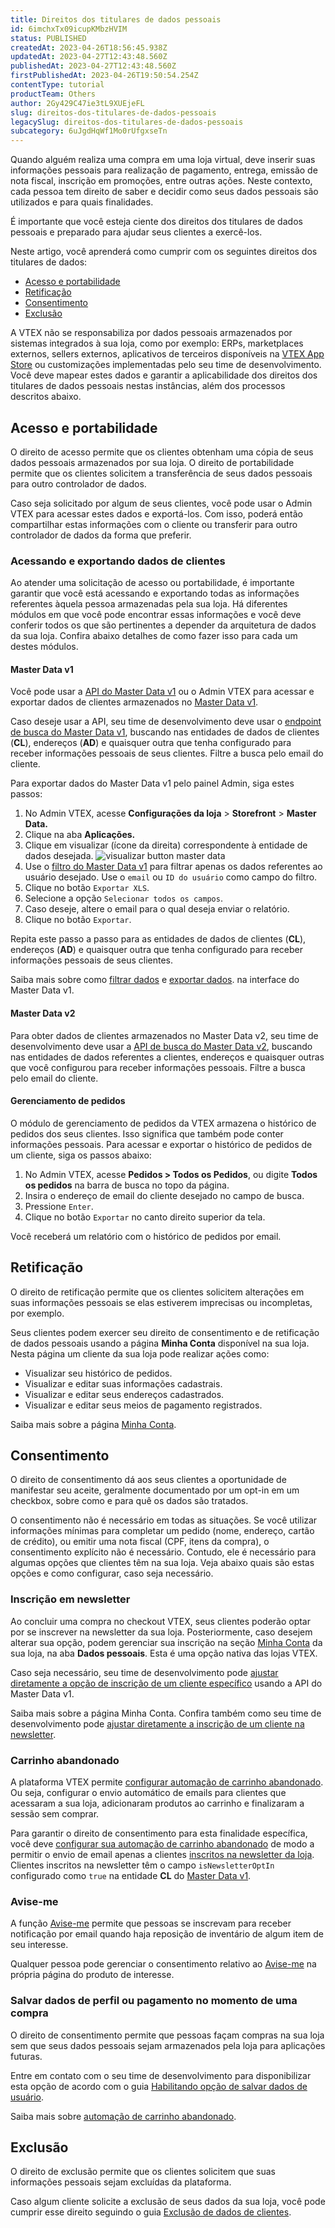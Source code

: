```yaml
---
title: Direitos dos titulares de dados pessoais
id: 6imchxTx09icupKMbzHVIM
status: PUBLISHED
createdAt: 2023-04-26T18:56:45.938Z
updatedAt: 2023-04-27T12:43:48.560Z
publishedAt: 2023-04-27T12:43:48.560Z
firstPublishedAt: 2023-04-26T19:50:54.254Z
contentType: tutorial
productTeam: Others
author: 2Gy429C47ie3tL9XUEjeFL
slug: direitos-dos-titulares-de-dados-pessoais
legacySlug: direitos-dos-titulares-de-dados-pessoais
subcategory: 6uJgdHqWf1Mo0rUfgxseTn
---
```


Quando alguém realiza uma compra em uma loja virtual, deve inserir suas informações pessoais para realização de pagamento, entrega, emissão de nota fiscal, inscrição em promoções, entre outras ações. Neste contexto, cada pessoa tem direito de saber e decidir como seus dados pessoais são utilizados e para quais finalidades.

É importante que você esteja ciente dos direitos dos titulares de dados pessoais e preparado para ajudar seus clientes a exercê-los.

Neste artigo, você aprenderá como cumprir com os seguintes direitos dos titulares de dados:
- [Acesso e portabilidade](#acesso-e-portabilidade)
- [Retificação](#retificacao) 
- [Consentimento](#consentimento)
- [Exclusão](#exclusão)

<div class="alert alert-danger">
A VTEX não se responsabiliza por dados pessoais armazenados por sistemas integrados à sua loja, como por exemplo: ERPs, marketplaces externos, sellers externos, aplicativos de terceiros disponíveis na <a href="https://help.vtex.com/pt/tutorial/visao-geral-apps--4xfsHXyAQTjbZNuiKl6Y0e">VTEX App Store</a> ou customizações implementadas pelo seu time de desenvolvimento. Você deve mapear estes dados e garantir a aplicabilidade dos direitos dos titulares de dados pessoais nestas instâncias, além dos processos descritos abaixo.
</div>

## Acesso e portabilidade

O direito de acesso permite que os clientes obtenham uma cópia de seus dados pessoais armazenados por sua loja. O direito de portabilidade permite que os clientes solicitem a transferência de seus dados pessoais para outro controlador de dados.

Caso seja solicitado por algum de seus clientes, você pode usar o Admin VTEX para acessar estes dados e exportá-los. Com isso, poderá então compartilhar estas informações com o cliente ou transferir para outro controlador de dados da forma que preferir.

### Acessando e exportando dados de clientes

Ao atender uma solicitação de acesso ou portabilidade, é importante garantir que você está acessando e exportando todas as informações referentes àquela pessoa armazenadas pela sua loja. Há diferentes módulos em que você pode encontrar essas informações e você deve conferir todos os que são pertinentes a depender da arquitetura de dados da sua loja. Confira abaixo detalhes de como fazer isso para cada um destes módulos.

#### Master Data v1

Você pode usar a [API do Master Data v1](https://developers.vtex.com/docs/api-reference/masterdata-api#get-/api/dataentities/-acronym-/search) ou o Admin VTEX para acessar e exportar dados de clientes armazenados no [Master Data v1](https://help.vtex.com/pt/tutorial/master-data--4otjBnR27u4WUIciQsmkAw).

Caso deseje usar a API, seu time de desenvolvimento deve usar o [endpoint de busca do Master Data v1](https://developers.vtex.com/docs/api-reference/masterdata-api#get-/api/dataentities/-acronym-/search), buscando nas entidades de dados de clientes (**CL**), endereços (**AD**) e quaisquer outra que tenha configurado para receber informações pessoais de seus clientes. Filtre a busca pelo email do cliente.

Para exportar dados do Master Data v1 pelo painel Admin, siga estes passos:

1. No Admin VTEX, acesse **Configurações da loja** > **Storefront** > **Master Data.**
2. Clique na aba **Aplicações.**
3. Clique em visualizar (ícone da direita) correspondente à entidade de dados desejada.
![visualizar button master data](https://images.ctfassets.net/alneenqid6w5/2x1xCx4tEeV6eMPy4VRFpE/0e59f11450a93765e037da555f8d6c09/visualizar_button_export_data.png)
4. Use o [filtro do Master Data v1](https://help.vtex.com/tutorial/filtering-data-on-master-data--tutorials_778#how-to-use-filters) para filtrar apenas os dados referentes ao usuário desejado. Use o `email` ou `ID do usuário` como campo do filtro.
5. Clique no botão `Exportar XLS`.
6. Selecione a opção `Selecionar todos os campos`.
7. Caso deseje, altere o email para o qual deseja enviar o relatório.
8. Clique no botão `Exportar`.

Repita este passo a passo para as entidades de dados de clientes (**CL**), endereços (**AD**) e quaisquer outra que tenha configurado para receber informações pessoais de seus clientes.

<div class = "alert alert-info">
Saiba mais sobre como <a href="https://help.vtex.com/tutorial/filtering-data-on-master-data--tutorials_778#how-to-use-filters">filtrar dados</a> e <a href="https://help.vtex.com/pt/tutorial/exporting-data--tutorials_1125">exportar dados</a>. na interface do Master Data v1.
</div>

#### Master Data v2

Para obter dados de clientes armazenados no Master Data v2, seu time de desenvolvimento deve usar a [API de busca do Master Data v2](https://developers.vtex.com/docs/api-reference/master-data-api-v2#get-/api/dataentities/-dataEntityName-/search), buscando nas entidades de dados referentes a clientes, endereços e quaisquer outras que você configurou para receber informações pessoais. Filtre a busca pelo email do cliente.

#### Gerenciamento de pedidos

O módulo de gerenciamento de pedidos da VTEX armazena o histórico de pedidos dos seus clientes. Isso significa que também pode conter informações pessoais. Para acessar e exportar o histórico de pedidos de um cliente, siga os passos abaixo:

1. No Admin VTEX, acesse **Pedidos > Todos os Pedidos**, ou digite **Todos os pedidos** na barra de busca no topo da página.  
2. Insira o endereço de email do cliente desejado no campo de busca.
3. Pressione `Enter`.
4. Clique no botão `Exportar` no canto direito superior da tela.

Você receberá um relatório com o histórico de pedidos por email.

## Retificação

O direito de retificação permite que os clientes solicitem alterações em suas informações pessoais se elas estiverem imprecisas ou incompletas, por exemplo. 

Seus clientes podem exercer seu direito de consentimento e de retificação de dados pessoais usando a página **Minha Conta** disponível na sua loja. Nesta página um cliente da sua loja pode realizar ações como:

- Visualizar seu histórico de pedidos.
- Visualizar e editar suas informações cadastrais.
- Visualizar e editar seus endereços cadastrados.
- Visualizar e editar seus meios de pagamento registrados.

<div class = "alert alert-info">
Saiba mais sobre a página <a href="https://help.vtex.com/pt/tutorial/como-funciona-a-minha-conta--2BQ3GiqhqGJTXsWVuio3Xh">Minha Conta</a>.
</div>

## Consentimento

O direito de consentimento dá aos seus clientes a oportunidade de manifestar seu aceite, geralmente documentado por um opt-in em um checkbox,  sobre como e para quê os dados são tratados.   

O consentimento não é necessário em todas as situações. Se você utilizar informações mínimas para completar um pedido (nome, endereço, cartão de crédito), ou emitir uma nota fiscal (CPF, itens da compra), o consentimento explícito não é necessário. Contudo, ele é necessário para algumas opções que clientes têm na sua loja. Veja abaixo quais são estas opções e como configurar, caso seja necessário.

### Inscrição em newsletter

Ao concluir uma compra no checkout VTEX, seus clientes poderão optar por se inscrever na newsletter da sua loja. Posteriormente, caso desejem alterar sua opção, podem gerenciar sua inscrição na seção [Minha Conta](https://help.vtex.com/pt/tutorial/como-funciona-a-minha-conta--2BQ3GiqhqGJTXsWVuio3Xh) da sua loja, na aba **Dados pessoais**. Esta é uma opção nativa das lojas VTEX.

Caso seja necessário, seu time de desenvolvimento pode [ajustar diretamente a opção de inscrição de um cliente específico](https://developers.vtex.com/docs/guides/newsletter-inclusion-master-data-v1) usando a API do Master Data v1.

<div class = "alert alert-info">
Saiba mais sobre a página Minha Conta. Confira também como seu time de desenvolvimento pode <a href="https://developers.vtex.com/docs/guides/newsletter-inclusion-master-data-v1">ajustar diretamente a inscrição de um cliente na newsletter</a>.
</div>

### Carrinho abandonado

A plataforma VTEX permite [configurar automação de carrinho abandonado](https://help.vtex.com/pt/tutorial/configurar-carrinho-abandonado--tutorials_740). Ou seja, configurar o envio automático de emails para clientes que acessaram a sua loja, adicionaram produtos ao carrinho e finalizaram a sessão sem comprar.

Para garantir o direito de consentimento para esta finalidade específica, você deve [configurar sua automação de carrinho abandonado](https://help.vtex.com/pt/tutorial/configurar-carrinho-abandonado--tutorials_740) de modo a permitir o envio de email apenas a clientes [inscritos na newsletter da loja](#inscricao-em-newsletter). Clientes inscritos na newsletter têm o campo `isNewsletterOptIn` configurado como `true` na entidade **CL** do [Master Data v1](https://help.vtex.com/pt/tutorial/master-data--4otjBnR27u4WUIciQsmkAw).

### Avise-me

A função [Avise-me](https://help.vtex.com/pt/tutorial/configurar-a-opcao-avise-me--2VqVifQuf6Co2KG048Yu6e) permite que pessoas se inscrevam para receber notificação por email quando haja reposição de inventário de algum item de seu interesse.

Qualquer pessoa pode gerenciar o consentimento relativo ao [Avise-me](https://help.vtex.com/pt/tutorial/configurar-a-opcao-avise-me--2VqVifQuf6Co2KG048Yu6e) na própria página do produto de interesse.

### Salvar dados de perfil ou pagamento no momento de uma compra

O direito de consentimento permite que pessoas façam compras na sua loja sem que seus dados pessoais sejam armazenados pela loja para aplicações futuras.

Entre em contato com o seu time de desenvolvimento para disponibilizar esta opção de acordo com o guia [Habilitando opção de salvar dados de usuário](https://developers.vtex.com/docs/guides/enable-the-save-user-data-opt-in).

<div class = "alert alert-info">
Saiba mais sobre <a href="https://help.vtex.com/pt/tutorial/configurar-carrinho-abandonado--tutorials_740">automação de carrinho abandonado</a>.
</div>

## Exclusão

O direito de exclusão permite que os clientes solicitem que suas informações pessoais sejam excluídas da plataforma.

Caso algum cliente solicite a exclusão de seus dados da sua loja, você pode cumprir esse direito seguindo o guia [Exclusão de dados de clientes](https://help.vtex.com/pt/tutorial/exclusao-de-dados-de-clientes--1R9Fn7A06Ifj4R9YD4JTKU).
